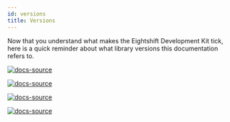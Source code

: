 ```yaml
---
id: versions
title: Versions
---
```


Now that you understand what makes the Eightshift Development Kit tick, here is a quick reminder about what library versions this documentation refers to.

[![docs-source](https://img.shields.io/badge/version--8.0.0-eightshift--boilerplate-red?style=for-the-badge&logo=)](https://github.com/duenneffe/eightshift-boilerplate)

[![docs-source](https://img.shields.io/badge/version--3.0.0-eightshift--boilerplate--plugin-important?style=for-the-badge&logo=)](https://github.com/duenneffe/eightshift-boilerplate)

[![docs-source](https://img.shields.io/badge/version--6.0.0-eightshift--libs-blue?style=for-the-badge&logo=)](https://github.com/duenneffe/eightshift-libs)

[![docs-source](https://img.shields.io/badge/version--7.0.0-eightshift--frontend--libs-yellow?style=for-the-badge&logo=)](https://github.com/duenneffe/eightshift-frontend-libs)
